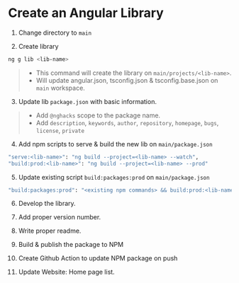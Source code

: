 # Create an Angular Library

1. Change directory to `main`

2. Create library

```bash
ng g lib <lib-name>
```

> - This command will create the library on `main/projects/<lib-name>`.
> - Will update angular.json, tsconfig.json & tsconfig.base.json on `main` workspace.

3. Update lib `package.json` with basic information.

> - Add `@nghacks` scope to the package name.
> - Add `description`, `keywords`, `author`, `repository`, `homepage`, `bugs`, `license`, `private`

4. Add npm scripts to serve & build the new lib on `main/package.json`

```bash
"serve:<lib-name>": "ng build --project=<lib-name> --watch",
"build:prod:<lib-name>": "ng build --project=<lib-name> --prod"
```

5. Update existing script `build:packages:prod` on `main/package.json`

```bash
"build:packages:prod": "<existing npm commands> && build:prod:<lib-name>",
```

6. Develop the library.

7. Add proper version number.

8. Write proper readme.

9. Build & publish the package to NPM

10. Create Github Action to update NPM package on push

11. Update Website: Home page list.

